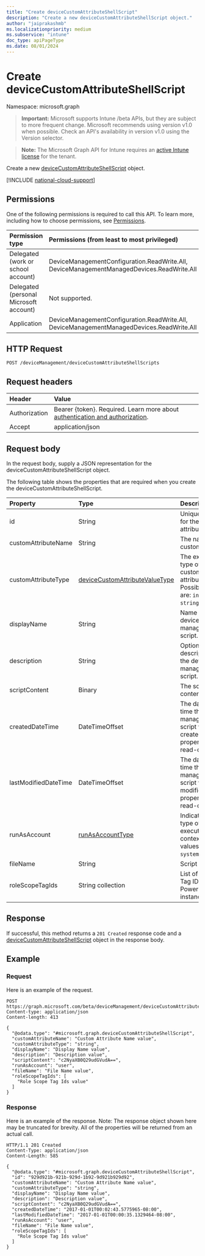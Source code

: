```yaml
---
title: "Create deviceCustomAttributeShellScript"
description: "Create a new deviceCustomAttributeShellScript object."
author: "jaiprakashmb"
ms.localizationpriority: medium
ms.subservice: "intune"
doc_type: apiPageType
ms.date: 08/01/2024
---
```


# Create deviceCustomAttributeShellScript

Namespace: microsoft.graph

> **Important:** Microsoft supports Intune /beta APIs, but they are subject to more frequent change. Microsoft recommends using version v1.0 when possible. Check an API's availability in version v1.0 using the Version selector.

> **Note:** The Microsoft Graph API for Intune requires an [active Intune license](https://go.microsoft.com/fwlink/?linkid=839381) for the tenant.

Create a new [deviceCustomAttributeShellScript](../resources/intune-devices-devicecustomattributeshellscript.md) object.

[!INCLUDE [national-cloud-support](../../includes/all-clouds.md)]

## Permissions
One of the following permissions is required to call this API. To learn more, including how to choose permissions, see [Permissions](/graph/permissions-reference).

|Permission type|Permissions (from least to most privileged)|
|:---|:---|
|Delegated (work or school account)|DeviceManagementConfiguration.ReadWrite.All, DeviceManagementManagedDevices.ReadWrite.All|
|Delegated (personal Microsoft account)|Not supported.|
|Application|DeviceManagementConfiguration.ReadWrite.All, DeviceManagementManagedDevices.ReadWrite.All|

## HTTP Request
<!-- {
  "blockType": "ignored"
}
-->
```http
POST /deviceManagement/deviceCustomAttributeShellScripts
```

## Request headers
|Header|Value|
|:---|:---|
|Authorization|Bearer {token}. Required. Learn more about [authentication and authorization](/graph/auth/auth-concepts).|
|Accept|application/json|

## Request body
In the request body, supply a JSON representation for the deviceCustomAttributeShellScript object.

The following table shows the properties that are required when you create the deviceCustomAttributeShellScript.

|Property|Type|Description|
|:---|:---|:---|
|id|String|Unique Identifier for the custom attribute entity.|
|customAttributeName|String|The name of the custom attribute.|
|customAttributeType|[deviceCustomAttributeValueType](../resources/intune-devices-devicecustomattributevaluetype.md)|The expected type of the custom attribute's value. Possible values are: `integer`, `string`, `dateTime`.|
|displayName|String|Name of the device management script.|
|description|String|Optional description for the device management script.|
|scriptContent|Binary|The script content.|
|createdDateTime|DateTimeOffset|The date and time the device management script was created. This property is read-only.|
|lastModifiedDateTime|DateTimeOffset|The date and time the device management script was last modified. This property is read-only.|
|runAsAccount|[runAsAccountType](../resources/intune-shared-runasaccounttype.md)|Indicates the type of execution context. Possible values are: `system`, `user`.|
|fileName|String|Script file name.|
|roleScopeTagIds|String collection|List of Scope Tag IDs for this PowerShellScript instance.|



## Response
If successful, this method returns a `201 Created` response code and a [deviceCustomAttributeShellScript](../resources/intune-devices-devicecustomattributeshellscript.md) object in the response body.

## Example

### Request
Here is an example of the request.
```http
POST https://graph.microsoft.com/beta/deviceManagement/deviceCustomAttributeShellScripts
Content-type: application/json
Content-length: 413

{
  "@odata.type": "#microsoft.graph.deviceCustomAttributeShellScript",
  "customAttributeName": "Custom Attribute Name value",
  "customAttributeType": "string",
  "displayName": "Display Name value",
  "description": "Description value",
  "scriptContent": "c2NyaXB0Q29udGVudA==",
  "runAsAccount": "user",
  "fileName": "File Name value",
  "roleScopeTagIds": [
    "Role Scope Tag Ids value"
  ]
}
```

### Response
Here is an example of the response. Note: The response object shown here may be truncated for brevity. All of the properties will be returned from an actual call.
```http
HTTP/1.1 201 Created
Content-Type: application/json
Content-Length: 585

{
  "@odata.type": "#microsoft.graph.deviceCustomAttributeShellScript",
  "id": "929d921b-921b-929d-1b92-9d921b929d92",
  "customAttributeName": "Custom Attribute Name value",
  "customAttributeType": "string",
  "displayName": "Display Name value",
  "description": "Description value",
  "scriptContent": "c2NyaXB0Q29udGVudA==",
  "createdDateTime": "2017-01-01T00:02:43.5775965-08:00",
  "lastModifiedDateTime": "2017-01-01T00:00:35.1329464-08:00",
  "runAsAccount": "user",
  "fileName": "File Name value",
  "roleScopeTagIds": [
    "Role Scope Tag Ids value"
  ]
}
```
